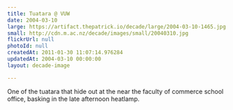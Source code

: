 ```yaml
---
title: Tuatara @ VUW
date: 2004-03-10
large: https://artifact.thepatrick.io/decade/large/2004-03-10-1465.jpg
small: http://cdn.m.ac.nz/decade/images/small/20040310.jpg
flickrUrl: null
photoId: null
createdAt: 2011-01-30 11:07:14.976284
updatedAt: 2004-03-10 00:00:00
layout: decade-image

---
```

One of the tuatara that hide out at the near the faculty of commerce school office, basking in the late afternoon heatlamp.
